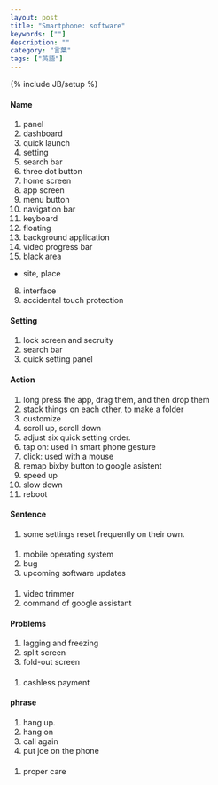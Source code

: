 ```yaml
---
layout: post
title: "Smartphone: software"
keywords: [""]
description: ""
category: "言葉"
tags: ["英語"]
---
```

{% include JB/setup %}

#### Name
1. panel
2. dashboard
3. quick launch
4. setting
6. search bar
7. three dot button
8. home screen
9. app screen
1. menu button
2. navigation bar
3. keyboard
4. floating 
5. background application
6. video progress bar
7. black area
- site, place
8. interface
9. accidental touch protection

#### Setting
1. lock screen and secruity
2. search bar
3. quick setting panel


#### Action
1. long press the app, drag them, and then drop them
2. stack things on each other, to make a folder
3. customize
4. scroll up, scroll down
5. adjust six quick setting order. 
6. tap on: used in smart phone gesture
7. click: used with a mouse
8. remap bixby button to google asistent
9. speed up 
1. slow down
2. reboot

#### Sentence
1. some settings reset frequently on their own.

#### 
1. mobile operating system
2. bug
3. upcoming software updates



####
1. video trimmer
2. command of google assistant

#### Problems
1. lagging and freezing
2. split screen
3. fold-out screen

####
1. cashless payment

#### phrase
1. hang up.
2. hang on
3. call again
4. put joe on the phone 

####


####
1. proper care 



